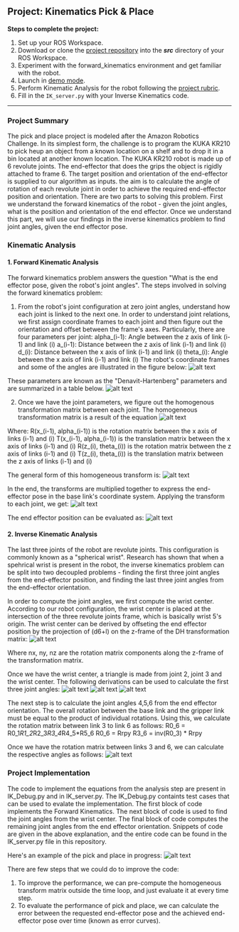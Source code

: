 [//]: # (Image References)

[imageRobotConfiguration]: ./WriteupImages/imageRobotConfiguration.jpg
[imageDHTransform]: ./WriteupImages/imageDHTransform.png
[imageDHParameters]: ./WriteupImages/imageDHParameters.png
[imageHomogenousTransform]: ./WriteupImages/imageHomogenousTransform.png
[imageTransformApplication]: ./WriteupImages/imageTransformApplication.png
[imageFKEquation]: ./WriteupImages/imageFKEquation.png
[imageWristCenterEquation]: ./WriteupImages/imageWristCenterEquation.png
[imageFirstAngleDerivation]: ./WriteupImages/imageFirstAngleDerivation.jpg
[imageFirstAngleDerivation2]: ./WriteupImages/imageFirstAngleDerivation2.jpg
[imageFirstAngleFormation]: ./WriteupImages/imageFirstAngleFormation.jpg
[imageSecondAngleDerivation]: ./WriteupImages/imageSecondAngleDerivation.jpg
[imagePickAndPlace]: ./WriteupImages/imagePickAndPlace.png

## Project: Kinematics Pick & Place

**Steps to complete the project:**  


1. Set up your ROS Workspace.
2. Download or clone the [project repository](https://github.com/udacity/RoboND-Kinematics-Project) into the ***src*** directory of your ROS Workspace.  
3. Experiment with the forward_kinematics environment and get familiar with the robot.
4. Launch in [demo mode](https://classroom.udacity.com/nanodegrees/nd209/parts/7b2fd2d7-e181-401e-977a-6158c77bf816/modules/8855de3f-2897-46c3-a805-628b5ecf045b/lessons/91d017b1-4493-4522-ad52-04a74a01094c/concepts/ae64bb91-e8c4-44c9-adbe-798e8f688193).
5. Perform Kinematic Analysis for the robot following the [project rubric](https://review.udacity.com/#!/rubrics/972/view).
6. Fill in the `IK_server.py` with your Inverse Kinematics code. 

---
### Project Summary
The pick and place project is modeled after the Amazon Robotics Challenge. In its simplest form, the challenge is to program the KUKA KR210 to pick heup an object from a known location on a shelf and to drop it in a bin located at another known location. The KUKA KR210 robot is made up of 6 revolute joints. The end-effector that does the grips the object is rigidly attached to frame 6. The target position and orientation of the end-effector is supplied to our algorithm as inputs. the aim is to calculate the angle of rotation of each revolute joint in order to achieve the required end-effector position and orientation. There are two parts to solving this problem. First we understand the forward kinematics of the robot - given the joint angles, what is the position and orientation of the end effector. Once we understand this part, we will use our findings in the inverse kinematics problem to find joint angles, given the end effector pose.

### Kinematic Analysis
#### 1. Forward Kinematic Analysis
The forward kinematics problem answers the question "What is the end effector pose, given the robot's joint angles". The steps involved in solving the forward kinematics problem:
1. From the robot's joint configuration at zero joint angles, understand how each joint is linked to the next one. In order to understand joint relations, we first assign coordinate frames to each joint and then figure out the orientation and offset between the frame's axes. Particularly, there are four parameters per joint:
alpha_(i-1): Angle between the z axis of link (i-1) and link (i)
a_(i-1): Distance between the z axis of link (i-1) and link (i)
d_(i): Distance between the x axis of link (i-1) and link (i)
theta_(i): Angle between the x axis of link (i-1) and link (i)
The robot's coordinate frames and some of the angles are illustrated in the figure below: 
![alt text][imageRobotConfiguration]

These parameters are known as the "Denavit-Hartenberg" parameters and are summarized in a table below.
![alt text][imageDHParameters]


2. Once we have the joint parameters, we figure out the homogenous transformation matrix between each joint. The homogeneous transformation matrix is a result of the equation
![alt text][imageDHTransform]

Where:
R(x_(i-1), alpha_(i-1)) is the rotation matrix between the x axis of links (i-1) and (i)
T(x_(i-1), alpha_(i-1)) is the translation matrix between the x axis of links (i-1) and (i)
R(z_(i), theta_(i)) is the rotation matrix between the z axis of links (i-1) and (i)
T(z_(i), theta_(i)) is the translation matrix between the z axis of links (i-1) and (i)

The general form of this homogeneous transform is:
![alt text][imageHomogenousTransform]

In the end, the transforms are multiplied together to express the end-effector pose in the base link's coordinate system. Applying the transform to each joint, we get:
![alt text][imageTransformApplication]

The end effector position can be evaluated as:
![alt text][imageFKEquation]

#### 2. Inverse Kinematic Analysis

The last three joints of the robot are revolute joints. This configuration is commonly known as a "spherical wrist". Research has shown that when a spehrical wrist is present in the robot, the inverse kinematics problem can be split into two decoupled problems - finding the first three joint angles from the end-effector position, and finding the last three joint angles from the end-effector orientation. 

In order to compute the joint angles, we first compute the wrist center. According to our robot configuration, the wrist center is placed at the intersection of the three revolute joints frame, which is basically wrist 5's origin. The wrist center can be derived by offseting the end effector position by the projection of (d6+l) on the z-frame of the DH transformation matrix:
![alt text][imageWristCenterEquation]

Where nx, ny, nz are the rotation matrix components along the z-frame of the transformation matrix.

Once we have the wrist center, a triangle is made from joint 2, joint 3 and the wrist center. The following derivations can be used to calculate the first three joint angles:
![alt text][imageFirstAngleFormation]
![alt text][imageFirstAngleDerivation]
![alt text][imageFirstAngleDerivation2]

The next step is to calculate the joint angles 4,5,6 from the end effector orientation. The overall rotation between the base link and the gripper link must be equal to the product of individual rotations. Using this, we calculate the rotation matrix between link 3 to link 6 as follows:
R0_6 = R0_1*R1_2*R2_3*R3_4*R4_5*R5_6
R0_6 = Rrpy
R3_6 = inv(R0_3) * Rrpy

Once we have the rotation matrix between links 3 and 6, we can calculate the respective angles as follows:
![alt text][imageSecondAngleDerivation]


### Project Implementation
The code to implement the equations from the analysis step are present in IK_Debug.py and in IK_server.py. The IK_Debug.py containts test cases that can be used to evalate the implementation. The first block of code implements the Forward Kinematics. The next block of code is used to find the joint angles from the wrist center. The final block of code computes the remaining joint angles from the end effector orientation. Snippets of code are given in the above explanation, and the entire code can be found in the IK_server.py file in this repository.

Here's an example of the pick and place in progress:
![alt text][imagePickAndPlace]

There are few steps that we could do to improve the code:
1. To improve the performance, we can pre-compute the homogeneous transform matrix outside the time loop, and just evaluate it at every time step.
2. To evaluate the performance of pick and place, we can calculate the error between the requested end-effector pose and the achieved end-effector pose over time (known as error curves).


